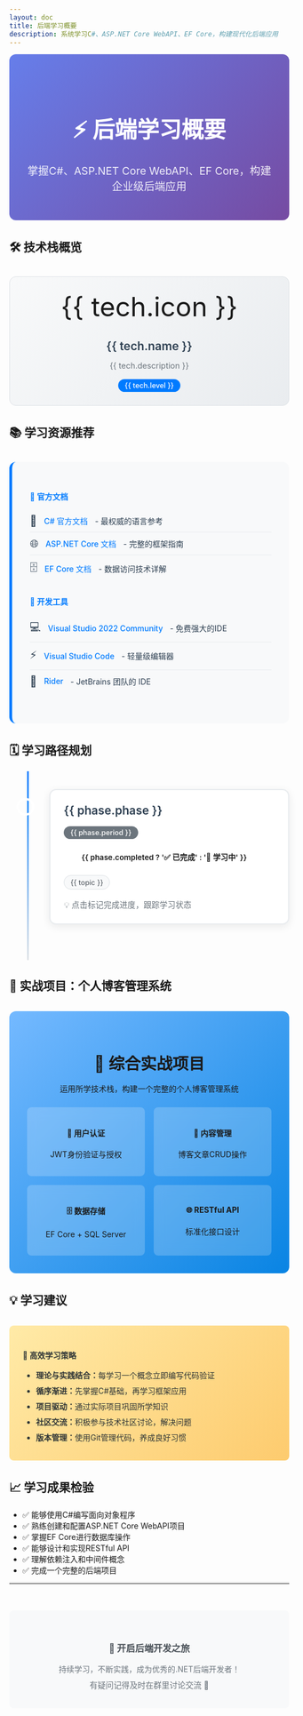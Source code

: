 ```yaml
---
layout: doc
title: 后端学习概要
description: 系统学习C#、ASP.NET Core WebAPI、EF Core，构建现代化后端应用
---
```


<script setup>
import { ref } from 'vue'

const learningPhases = ref([
  { 
    phase: 'C# 语言基础', 
    period: '第1-3周', 
    completed: false, 
    color: '#239B56',
    topics: ['语法基础', '面向对象', '集合与泛型', '异步编程', 'LINQ']
  },
  { 
    phase: 'ASP.NET Core WebAPI', 
    period: '第4-6周', 
    completed: false, 
    color: '#3498DB',
    topics: ['RESTful API', '控制器与路由', '中间件', '依赖注入', '身份验证']
  },
  { 
    phase: 'Entity Framework Core', 
    period: '第7-8周', 
    completed: false, 
    color: '#E74C3C',
    topics: ['Code First', '数据模型', 'CRUD操作', '关系映射', '迁移管理']
  },
  { 
    phase: '综合实战项目', 
    period: '第9-10周', 
    completed: false, 
    color: '#8E44AD',
    topics: ['项目架构', 'API设计', '数据库设计', '测试', '部署']
  }
])

const togglePhase = (index) => {
  learningPhases.value[index].completed = !learningPhases.value[index].completed
}

const techStack = ref([
  { name: 'C#', icon: '🔷', description: 'Microsoft 强类型编程语言', level: '基础必学' },
  { name: 'ASP.NET Core', icon: '🌐', description: '跨平台 Web 框架', level: '核心技能' },
  { name: 'EF Core', icon: '🗄️', description: '对象关系映射框架', level: '数据访问' },
  { name: 'SQL', icon: '💾', description: '数据库', level: '数据存储' }
])
</script>

<style scoped>
/* CSS 变量定义 */
:root {
  --hero-bg-start: #667eea;
  --hero-bg-end: #764ba2;
  --hero-text: #ffffff;
  --card-bg: #f8f9fa;
  --card-bg-gradient-start: #f8f9fa;
  --card-bg-gradient-end: #e9ecef;
  --card-border: #dee2e6;
  --card-hover-border: #007bff;
  --text-primary: #2c3e50;
  --text-secondary: #6c757d;
  --text-muted: #6c757d;
  --timeline-bg: #dee2e6;
  --phase-content-bg: #ffffff;
  --phase-content-border: #e9ecef;
  --phase-completed-bg: #d4edda;
  --phase-completed-border: #28a745;
  --topic-tag-bg: #f8f9fa;
  --topic-tag-border: #dee2e6;
  --topic-tag-text: #495057;
  --resources-bg: #f8f9fa;
  --resources-border: #007bff;
  --resource-border: #e9ecef;
  --project-bg-start: #74b9ff;
  --project-bg-end: #0984e3;
  --feature-item-bg: rgba(255,255,255,0.2);
  --tips-bg: #ffeaa7;
  --tips-bg-end: #fdcb6e;
  --tips-text: #2d3436;
  --footer-bg: #f8f9fa;
  --footer-text: #495057;
  --status-pending-bg: #fff3cd;
  --status-pending-text: #856404;
  --status-completed-bg: #d4edda;
  --status-completed-text: #155724;
}

/* 暗黑模式变量 */
.dark {
  --hero-bg-start: #2d3748;
  --hero-bg-end: #4a5568;
  --hero-text: #f7fafc;
  --card-bg: #2d3748;
  --card-bg-gradient-start: #2d3748;
  --card-bg-gradient-end: #4a5568;
  --card-border: #4a5568;
  --card-hover-border: #63b3ed;
  --text-primary: #f7fafc;
  --text-secondary: #a0aec0;
  --text-muted: #718096;
  --timeline-bg: #4a5568;
  --phase-content-bg: #1a202c;
  --phase-content-border: #4a5568;
  --phase-completed-bg: #22543d;
  --phase-completed-border: #38a169;
  --topic-tag-bg: #2d3748;
  --topic-tag-border: #4a5568;
  --topic-tag-text: #e2e8f0;
  --resources-bg: #2d3748;
  --resources-border: #63b3ed;
  --resource-border: #4a5568;
  --project-bg-start: #2b6cb0;
  --project-bg-end: #2c5282;
  --feature-item-bg: rgba(255,255,255,0.1);
  --tips-bg: #744210;
  --tips-bg-end: #975a16;
  --tips-text: #fef5e7;
  --footer-bg: #2d3748;
  --footer-text: #a0aec0;
  --status-pending-bg: #744210;
  --status-pending-text: #fef5e7;
  --status-completed-bg: #22543d;
  --status-completed-text: #c6f6d5;
}

.hero-section {
  background: linear-gradient(135deg, var(--hero-bg-start) 0%, var(--hero-bg-end) 100%);
  color: var(--hero-text);
  padding: 3rem 2rem;
  border-radius: 12px;
  margin-bottom: 2rem;
  text-align: center;
  position: relative;
  overflow: hidden;
}

.hero-section::before {
  content: '';
  position: absolute;
  top: -50%;
  left: -50%;
  width: 200%;
  height: 200%;
  background: url('data:image/svg+xml,<svg xmlns="http://www.w3.org/2000/svg" viewBox="0 0 100 100"><circle cx="50" cy="50" r="2" fill="rgba(255,255,255,0.1)"/></svg>') repeat;
  animation: float 20s linear infinite;
}

@keyframes float {
  0% { transform: translate(-50%, -50%) rotate(0deg); }
  100% { transform: translate(-50%, -50%) rotate(360deg); }
}

.hero-title {
  font-size: 2.5rem;
  margin-bottom: 1rem;
  font-weight: 700;
  position: relative;
  z-index: 1;
}

.hero-subtitle {
  font-size: 1.2rem;
  opacity: 0.9;
  margin-bottom: 0;
  position: relative;
  z-index: 1;
}

.tech-stack-grid {
  display: grid;
  grid-template-columns: repeat(auto-fit, minmax(250px, 1fr));
  gap: 1.5rem;
  margin: 2rem 0;
}

.tech-card {
  background: linear-gradient(135deg, var(--card-bg-gradient-start) 0%, var(--card-bg-gradient-end) 100%);
  border: 1px solid var(--card-border);
  border-radius: 12px;
  padding: 1.5rem;
  text-align: center;
  transition: all 0.3s ease;
  position: relative;
  overflow: hidden;
}

.tech-card::before {
  content: '';
  position: absolute;
  top: 0;
  left: -100%;
  width: 100%;
  height: 100%;
  background: linear-gradient(90deg, transparent, rgba(255,255,255,0.1), transparent);
  transition: left 0.6s ease;
}

.dark .tech-card::before {
  background: linear-gradient(90deg, transparent, rgba(255,255,255,0.05), transparent);
}

.tech-card:hover::before {
  left: 100%;
}

.tech-card:hover {
  transform: translateY(-8px);
  box-shadow: 0 15px 35px rgba(0,0,0,0.15);
  border-color: var(--card-hover-border);
}

.dark .tech-card:hover {
  box-shadow: 0 15px 35px rgba(0,0,0,0.3);
}

.tech-icon {
  font-size: 3rem;
  margin-bottom: 1rem;
  display: block;
}

.tech-name {
  font-size: 1.3rem;
  font-weight: 600;
  margin-bottom: 0.5rem;
  color: var(--text-primary);
}

.tech-description {
  color: var(--text-secondary);
  margin-bottom: 1rem;
  font-size: 0.9rem;
}

.tech-level {
  display: inline-block;
  padding: 0.25rem 0.75rem;
  background: #007bff;
  color: white;
  border-radius: 15px;
  font-size: 0.8rem;
  font-weight: 500;
}

.dark .tech-level {
  background: #63b3ed;
  color: #1a202c;
}

.learning-timeline {
  position: relative;
  padding: 2rem 0;
}

.timeline-connector {
  position: absolute;
  left: 2rem;
  top: 0;
  bottom: 0;
  width: 3px;
  background: linear-gradient(to bottom, #007bff, var(--timeline-bg));
}

.dark .timeline-connector {
  background: linear-gradient(to bottom, #63b3ed, var(--timeline-bg));
}

.phase-item {
  position: relative;
  margin-bottom: 2rem;
  padding-left: 4.5rem;
}

.phase-marker {
  position: absolute;
  left: 0.8rem;
  top: 1rem;
  width: 1.5rem;
  height: 1.5rem;
  border-radius: 50%;
  background: var(--phase-color);
  border: 4px solid var(--phase-content-bg);
  box-shadow: 0 0 0 3px var(--phase-color);
  z-index: 2;
}

.phase-content {
  background: var(--phase-content-bg);
  border: 2px solid var(--phase-content-border);
  border-radius: 12px;
  padding: 1.5rem;
  box-shadow: 0 4px 15px rgba(0,0,0,0.08);
  cursor: pointer;
  transition: all 0.3s ease;
  position: relative;
}

.phase-content:hover {
  box-shadow: 0 8px 25px rgba(0,0,0,0.15);
  transform: translateX(5px);
}

.dark .phase-content:hover {
  box-shadow: 0 8px 25px rgba(0,0,0,0.3);
}

.phase-content.completed {
  background: var(--phase-completed-bg);
  border-color: var(--phase-completed-border);
}

.phase-header {
  display: flex;
  justify-content: space-between;
  align-items: center;
  margin-bottom: 1rem;
  flex-wrap: wrap;
  gap: 1rem;
}

.phase-title {
  font-size: 1.3rem;
  font-weight: 600;
  margin: 0;
  color: var(--text-primary);
}

.phase-period {
  background: var(--text-secondary);
  color: white;
  padding: 0.25rem 0.75rem;
  border-radius: 15px;
  font-size: 0.8rem;
  font-weight: 500;
}

.dark .phase-period {
  background: #4a5568;
  color: #e2e8f0;
}

.phase-status {
  padding: 0.4rem 1rem;
  border-radius: 20px;
  font-size: 0.85rem;
  font-weight: 600;
  margin-left: 1rem;
}

.status-pending {
  background: var(--status-pending-bg);
  color: var(--status-pending-text);
  border: 1px solid var(--status-pending-bg);
}

.status-completed {
  background: var(--status-completed-bg);
  color: var(--status-completed-text);
  border: 1px solid var(--phase-completed-border);
}

.topics-list {
  display: flex;
  flex-wrap: wrap;
  gap: 0.5rem;
  margin-top: 1rem;
}

.topic-tag {
  background: var(--topic-tag-bg);
  border: 1px solid var(--topic-tag-border);
  padding: 0.3rem 0.7rem;
  border-radius: 15px;
  font-size: 0.8rem;
  color: var(--topic-tag-text);
  transition: all 0.2s ease;
}

.topic-tag:hover {
  background: #007bff;
  color: white;
  border-color: #007bff;
}

.dark .topic-tag:hover {
  background: #63b3ed;
  color: #1a202c;
  border-color: #63b3ed;
}

.resources-section {
  background: var(--resources-bg);
  border-radius: 12px;
  padding: 2rem;
  margin: 2rem 0;
  border-left: 5px solid var(--resources-border);
}

.resource-category {
  margin-bottom: 1.5rem;
}

.resource-category h4 {
  color: var(--resources-border);
  margin-bottom: 0.8rem;
  font-weight: 600;
}

.resource-list {
  list-style: none;
  padding: 0;
}

.resource-list li {
  padding: 0.5rem 0;
  border-bottom: 1px solid var(--resource-border);
  display: flex;
  align-items: center;
  gap: 0.8rem;
  color: var(--text-primary);
}

.resource-list li:last-child {
  border-bottom: none;
}

.resource-list a {
  color: var(--resources-border);
  text-decoration: none;
  font-weight: 500;
  transition: opacity 0.2s ease;
}

.resource-list a:hover {
  opacity: 0.8;
  text-decoration: underline;
}

.resource-icon {
  font-size: 1.2rem;
}

.project-showcase {
  background: linear-gradient(135deg, var(--project-bg-start) 0%, var(--project-bg-end) 100%);
  padding: 2rem;
  border-radius: 12px;
  margin: 2rem 0;
  text-align: center;
}

.project-title {
  font-size: 1.8rem;
  margin-bottom: 1rem;
  font-weight: 600;
}

.project-features {
  display: grid;
  grid-template-columns: repeat(auto-fit, minmax(200px, 1fr));
  gap: 1rem;
  margin-top: 1.5rem;
}

.feature-item {
  background: var(--feature-item-bg);
  padding: 1rem;
  border-radius: 8px;
  backdrop-filter: blur(10px);
}

.tips-section {
  background: linear-gradient(135deg, var(--tips-bg) 0%, var(--tips-bg-end) 100%);
  padding: 1.5rem;
  border-radius: 8px;
  margin: 2rem 0;
}

.tips-section h4 {
  color: var(--tips-text);
  margin-bottom: 1rem;
}

.tips-section ul {
  color: var(--tips-text);
  margin: 0;
  padding-left: 1.5rem;
}

.tips-section li {
  margin-bottom: 0.5rem;
}

.footer-section {
  text-align: center;
  margin-top: 3rem;
  padding: 2rem;
  background: var(--footer-bg);
  border-radius: 8px;
}

.footer-section h3 {
  color: var(--footer-text);
  margin-bottom: 1rem;
}

.footer-section p {
  color: var(--text-muted);
  margin: 0;
}

.footer-section p:last-child {
  margin-top: 0.5rem;
  font-size: 0.9rem;
}

/* 响应式设计 */
@media (max-width: 768px) {
  .hero-title {
    font-size: 2rem;
  }
  
  .hero-subtitle {
    font-size: 1rem;
  }
  
  .tech-stack-grid {
    grid-template-columns: 1fr;
  }
  
  .phase-header {
    flex-direction: column;
    align-items: flex-start;
  }
  
  .phase-status {
    margin-left: 0;
    margin-top: 0.5rem;
  }
  
  .project-features {
    grid-template-columns: 1fr;
  }
}
</style>

<div class="hero-section">
  <h1 class="hero-title">⚡ 后端学习概要</h1>
  <p class="hero-subtitle">掌握C#、ASP.NET Core WebAPI、EF Core，构建企业级后端应用</p>
</div>

## 🛠️ 技术栈概览

<div class="tech-stack-grid">
  <div 
    v-for="tech in techStack" 
    :key="tech.name"
    class="tech-card"
  >
    <span class="tech-icon">{{ tech.icon }}</span>
    <h3 class="tech-name">{{ tech.name }}</h3>
    <p class="tech-description">{{ tech.description }}</p>
    <span class="tech-level">{{ tech.level }}</span>
  </div>
</div>

## 📚 学习资源推荐

<div class="resources-section">
  <div class="resource-category">
    <h4>📖 官方文档</h4>
    <ul class="resource-list">
      <li>
        <span class="resource-icon">🔷</span>
        <a href="https://docs.microsoft.com/zh-cn/dotnet/csharp/" target="_blank">C# 官方文档</a>
        - 最权威的语言参考
      </li>
      <li>
        <span class="resource-icon">🌐</span>
        <a href="https://docs.microsoft.com/zh-cn/aspnet/core/" target="_blank">ASP.NET Core 文档</a>
        - 完整的框架指南
      </li>
      <li>
        <span class="resource-icon">🗄️</span>
        <a href="https://docs.microsoft.com/zh-cn/ef/core/" target="_blank">EF Core 文档</a>
        - 数据访问技术详解
      </li>
    </ul>
  </div>

  <div class="resource-category">
    <h4>🔧 开发工具</h4>
    <ul class="resource-list">
      <li>
        <span class="resource-icon">💻</span>
            <a href="https://visualstudio.microsoft.com/zh-hans/vs/" target="_blank">Visual Studio 2022 Community </a> 
            - 免费强大的IDE
      </li>
      <li>
        <span class="resource-icon">⚡</span>
            <a href="https://code.visualstudio.com/download" target="_blank">Visual Studio Code </a> 
            - 轻量级编辑器
      </li>
      <li>
        <span class="resource-icon">🔄</span>
            <a href="https://www.jetbrains.com/zh-cn/rider/download/" target="_blank">Rider</a> 
            - JetBrains 团队的 IDE 
      </li>
    </ul>
  </div>
</div>

## 🗓️ 学习路径规划

<div class="learning-timeline">
  <div class="timeline-connector"></div>
  <div 
    v-for="(phase, index) in learningPhases" 
    :key="index"
    class="phase-item"
    :style="{ '--phase-color': phase.color }"
    @click="togglePhase(index)"
  >
    <div class="phase-marker"></div>
    <div class="phase-content" :class="{ completed: phase.completed }">
      <div class="phase-header">
        <h3 class="phase-title">{{ phase.phase }}</h3>
        <div style="display: flex; align-items: center; gap: 1rem; flex-wrap: wrap;">
          <span class="phase-period">{{ phase.period }}</span>
          <span 
            class="phase-status"
            :class="phase.completed ? 'status-completed' : 'status-pending'"
          >
            {{ phase.completed ? '✅ 已完成' : '🔄 学习中' }}
          </span>
        </div>
      </div>
      <div class="topics-list">
        <span 
          v-for="topic in phase.topics" 
          :key="topic"
          class="topic-tag"
        >
          {{ topic }}
        </span>
      </div>
      <p v-if="!phase.completed" style="margin: 1rem 0 0 0; color: var(--text-muted); font-size: 0.9rem;">
        💡 点击标记完成进度，跟踪学习状态
      </p>
    </div>
  </div>
</div>

## 🚀 实战项目：个人博客管理系统

<div class="project-showcase">
  <h2 class="project-title">🎯 综合实战项目</h2>
  <p>运用所学技术栈，构建一个完整的个人博客管理系统</p>
  
  <div class="project-features">
    <div class="feature-item">
      <h4>🔐 用户认证</h4>
      <p>JWT身份验证与授权</p>
    </div>
    <div class="feature-item">
      <h4>📝 内容管理</h4>
      <p>博客文章CRUD操作</p>
    </div>
    <div class="feature-item">
      <h4>🗄️ 数据存储</h4>
      <p>EF Core + SQL Server</p>
    </div>
    <div class="feature-item">
      <h4>🌐 RESTful API</h4>
      <p>标准化接口设计</p>
    </div>
  </div>
</div>

## 💡 学习建议

<div class="tips-section">
  <h4>🎯 高效学习策略</h4>
  <ul>
    <li><strong>理论与实践结合：</strong>每学习一个概念立即编写代码验证</li>
    <li><strong>循序渐进：</strong>先掌握C#基础，再学习框架应用</li>
    <li><strong>项目驱动：</strong>通过实际项目巩固所学知识</li>
    <li><strong>社区交流：</strong>积极参与技术社区讨论，解决问题</li>
    <li><strong>版本管理：</strong>使用Git管理代码，养成良好习惯</li>
  </ul>
</div>

## 📈 学习成果检验

- ✅ 能够使用C#编写面向对象程序
- ✅ 熟练创建和配置ASP.NET Core WebAPI项目
- ✅ 掌握EF Core进行数据库操作
- ✅ 能够设计和实现RESTful API
- ✅ 理解依赖注入和中间件概念
- ✅ 完成一个完整的后端项目

---

<div class="footer-section">
  <h3>🌟 开启后端开发之旅</h3>
  <p>持续学习，不断实践，成为优秀的.NET后端开发者！</p>
  <p>有疑问记得及时在群里讨论交流 💬</p>
</div>